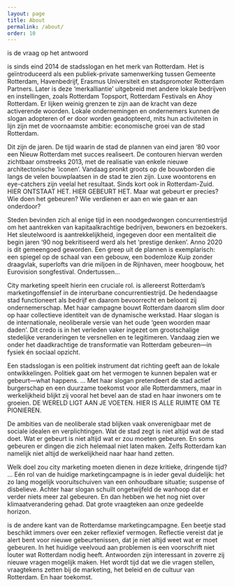 ```yaml
---
layout: page
title: About
permalink: /about/
order: 10
---
```


is de vraag op het antwoord  

is sinds eind 2014 de stadsslogan en het merk van Rotterdam. Het is geïntroduceerd als een publiek-private samenwerking tussen Gemeente Rotterdam, Havenbedrijf, Erasmus Universiteit en stadspromoter Rotterdam Partners. Later is deze ‘merkalliantie’ uitgebreid met andere lokale bedrijven en instellingen, zoals Rotterdam Topsport, Rotterdam Festivals en Ahoy Rotterdam. Er lijken weinig grenzen te zijn aan de kracht van deze activerende woorden. Lokale ondernemingen en ondernemers kunnen de slogan adopteren of er door worden geadopteerd, mits hun activiteiten in lijn zijn met de voornaamste ambitie: economische groei van de stad Rotterdam.

Dit zijn de  jaren. De tijd waarin de stad de plannen van eind jaren ‘80 voor een Nieuw Rotterdam met succes realiseert. De contouren hiervan werden zichtbaar omstreeks 2013, met de realisatie van enkele nieuwe architectonische ‘iconen’. Vandaag pronkt  groots op de bouwborden die langs de velen bouwplaatsen in de stad te zien zijn. Luxe woontorens en eye-catchers zijn veelal het resultaat. Sinds kort ook in Rotterdam-Zuid. HIER ONTSTAAT HET. HIER GEBEURT HET. Maar wat gebeurt er precies? Wie doen het gebeuren? Wie verdienen er aan en wie gaan er aan onderdoor?

Steden bevinden zich al enige tijd in een noodgedwongen concurrentiestrijd om het aantrekken van kapitaalkrachtige bedrijven, bewoners en bezoekers. Het sleutelwoord is aantrekkelijkheid, ingegeven door een mentaliteit die begin jaren ‘90 nog bekritiseerd werd als het ‘prestige denken’. Anno 2020 is dit gemeengoed geworden. Een greep uit de plannen is exemplarisch: een spiegel op de schaal van een gebouw, een bodemloze Kuip zonder draagvlak, superlofts van drie miljoen in de Rijnhaven, meer hoogbouw, het Eurovision songfestival. Ondertussen...

City marketing speelt hierin een cruciale rol.  is allereerst Rotterdam’s marketingoffensief in de interurbane concurrentiestrijd. De hedendaagse stad functioneert als bedrijf en daarom bevoorrecht en beloont zij ondernemerschap. Met haar campagne bouwt Rotterdam daarom slim door op haar collectieve identiteit van de dynamische werkstad. Haar slogan is de internationale, neoliberale versie van het oude ‘geen woorden maar daden’. Dit credo is in het verleden vaker ingezet om grootschalige stedelijke veranderingen te versnellen en te legitimeren. Vandaag zien we onder het daadkrachtige  de transformatie van Rotterdam gebeuren—in fysiek én sociaal opzicht.

Een stadsslogan is een politiek instrument dat richting geeft aan de lokale ontwikkelingen. Politiek gaat om het vermogen te kunnen bepalen wat er gebeurt—what happens. ... Met haar slogan pretendeert de stad actief burgerschap en een duurzame toekomst voor alle Rotterdammers, maar in werkelijkheid blijkt zij vooral het bevel aan de stad en haar inwoners om te groeien. DE WERELD LIGT AAN JE VOETEN. HIER IS ALLE RUIMTE OM TE PIONIEREN.

De ambities van de neoliberale stad blijken vaak onverenigbaar met de sociale idealen en verplichtingen. Wat de stad zegt is niet altijd wat de stad doet. Wat er gebeurt is niet altijd wat er zou moeten gebeuren. En soms gebeuren er dingen die zich helemaal niet laten maken. Zelfs Rotterdam kan namelijk niet altijd de werkelijkheid naar haar hand zetten. 

Welk doel zou city marketing moeten dienen in deze kritieke, dringende tijd? ... Eén rol van de huidige marketingcampagne is in ieder geval duidelijk: het zo lang mogelijk vooruitschuiven van een onhoudbare situatie; suspense of disbelieve. Achter haar slogan schuilt ongetwijfeld de wanhoop dat er verder niets meer zal gebeuren. En dan hebben we het nog niet over klimaatverandering gehad. Dat grote vraagteken aan onze gedeelde horizon.

is de andere kant van de Rotterdamse marketingcampagne. Een beetje stad beschikt immers over een zeker reflexief vermogen. Reflectie vereist dat je alert bent voor nieuwe gebeurtenissen, dat je niet altijd weet wat er moet gebeuren. In het huidige veelvoud aan problemen is een voorschrift niet louter wat Rotterdam nodig heeft. Antwoorden zijn interessant in zoverre zij nieuwe vragen mogelijk maken. Het wordt tijd dat we die vragen stellen, vraagtekens zetten bij de marketing, het beleid en de cultuur van Rotterdam. En haar toekomst.


[jekyll-organization]: https://github.com/jekyll
